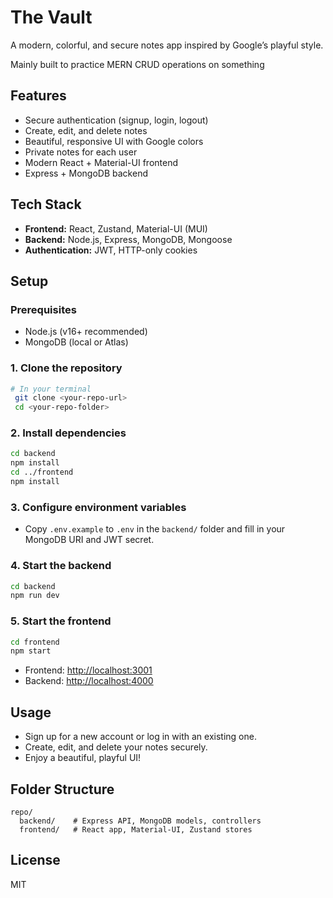 # The Vault

A modern, colorful, and secure notes app inspired by Google’s playful style.

Mainly built to practice MERN CRUD operations on something

## Features
- Secure authentication (signup, login, logout)
- Create, edit, and delete notes
- Beautiful, responsive UI with Google colors
- Private notes for each user
- Modern React + Material-UI frontend
- Express + MongoDB backend

## Tech Stack
- **Frontend:** React, Zustand, Material-UI (MUI)
- **Backend:** Node.js, Express, MongoDB, Mongoose
- **Authentication:** JWT, HTTP-only cookies

## Setup

### Prerequisites
- Node.js (v16+ recommended)
- MongoDB (local or Atlas)

### 1. Clone the repository
```bash
# In your terminal
 git clone <your-repo-url>
 cd <your-repo-folder>
```

### 2. Install dependencies
```bash
cd backend
npm install
cd ../frontend
npm install
```

### 3. Configure environment variables
- Copy `.env.example` to `.env` in the `backend/` folder and fill in your MongoDB URI and JWT secret.

### 4. Start the backend
```bash
cd backend
npm run dev
```

### 5. Start the frontend
```bash
cd frontend
npm start
```

- Frontend: [http://localhost:3001](http://localhost:3001)
- Backend: [http://localhost:4000](http://localhost:4000)

## Usage
- Sign up for a new account or log in with an existing one.
- Create, edit, and delete your notes securely.
- Enjoy a beautiful, playful UI!

## Folder Structure
```
repo/
  backend/    # Express API, MongoDB models, controllers
  frontend/   # React app, Material-UI, Zustand stores
```

## License
MIT 